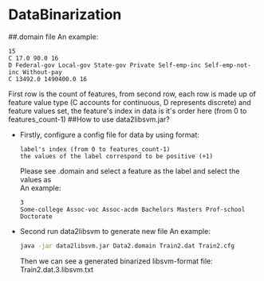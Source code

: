 # DataBinarization
##.domain file
An example:
```
15
C 17.0 90.0 16
D Federal-gov Local-gov State-gov Private Self-emp-inc Self-emp-not-inc Without-pay
C 13492.0 1490400.0 16
```
First row is the count of features, from second row, each row is made up of feature value type (C accounts for continuous, D represents discrete) and feature values set, the feature's index in data is it's order here (from 0 to features_count-1)
##How to use data2libsvm.jar?
- Firstly, configure a config file for data by using format:
  ```
  label's index (from 0 to features_count-1)
  the values of the label correspond to be positive (+1)
  ```
  Please see .domain and select a feature as the label and select the values as  
  An example:
  ```
  3
  Some-college Assoc-voc Assoc-acdm Bachelors Masters Prof-school Doctorate
  ```
- Second run data2libsvm to generate new file
  An example:
  ```bash
  java -jar data2libsvm.jar Data2.domain Train2.dat Train2.cfg
  ```
  Then we can see a generated binarized libsvm-format file: Train2.dat.3.libsvm.txt

